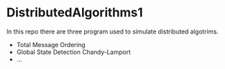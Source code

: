 # DistributedAlgorithms1
In this repo there are three program used to simulate distributed algotrims.
- Total Message Ordering
- Global State Detection Chandy-Lamport
- ...
